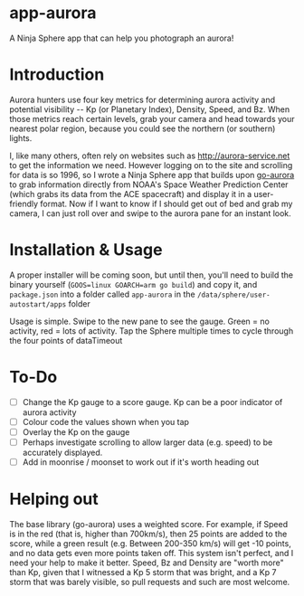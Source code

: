 app-aurora
==========

A Ninja Sphere app that can help you photograph an aurora!

Introduction
============

Aurora hunters use four key metrics for determining aurora activity and potential visibility -- Kp (or Planetary Index), Density, Speed, and Bz. When those metrics reach certain levels, grab your camera and head towards your nearest polar region, because you could see the northern (or southern) lights.

I, like many others, often rely on websites such as http://aurora-service.net to get the information we need. However logging on to the site and scrolling for data is so 1996, so I wrote a Ninja Sphere app that builds upon [go-aurora][1] to grab information directly from NOAA's Space Weather Prediction Center (which grabs its data from the ACE spacecraft) and display it in a user-friendly format. Now if I want to know if I should get out of bed and grab my camera, I can just roll over and swipe to the aurora pane for an instant look.

Installation & Usage
====================

A proper installer will be coming soon, but until then, you'll need to build the binary yourself (`GOOS=linux GOARCH=arm go build`) and copy it, and `package.json` into a folder called `app-aurora` in the  `/data/sphere/user-autostart/apps` folder

Usage is simple. Swipe to the new pane to see the gauge. Green = no activity, red = lots of activity. Tap the Sphere multiple times to cycle through the four points of dataTimeout

To-Do
=====

- [ ] Change the Kp gauge to a score gauge. Kp can be a poor indicator of aurora activity
- [ ] Colour code the values shown when you tap
- [ ] Overlay the Kp on the gauge
- [ ] Perhaps investigate scrolling to allow larger data (e.g. speed) to be accurately displayed.
- [ ] Add in moonrise / moonset to work out if it's worth heading out

Helping out
===========

The base library (go-aurora) uses a weighted score. For example, if Speed is in the red (that is, higher than 700km/s), then 25 points are added to the score, while a green result (e.g. Between 200-350 km/s) will get -10 points, and no data gets even more points taken off. This system isn't perfect, and I need your help to make it better. Speed, Bz and Density are "worth more" than Kp, given that I witnessed a Kp 5 storm that was bright, and a Kp 7 storm that was barely visible, so pull requests and such are most welcome.  


[1]: http://github.com/Grayda/go-aurora
